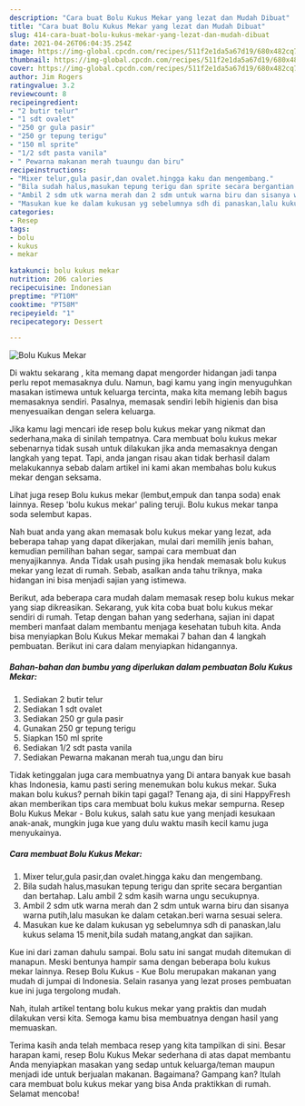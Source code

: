 ```yaml
---
description: "Cara buat Bolu Kukus Mekar yang lezat dan Mudah Dibuat"
title: "Cara buat Bolu Kukus Mekar yang lezat dan Mudah Dibuat"
slug: 414-cara-buat-bolu-kukus-mekar-yang-lezat-dan-mudah-dibuat
date: 2021-04-26T06:04:35.254Z
image: https://img-global.cpcdn.com/recipes/511f2e1da5a67d19/680x482cq70/bolu-kukus-mekar-foto-resep-utama.jpg
thumbnail: https://img-global.cpcdn.com/recipes/511f2e1da5a67d19/680x482cq70/bolu-kukus-mekar-foto-resep-utama.jpg
cover: https://img-global.cpcdn.com/recipes/511f2e1da5a67d19/680x482cq70/bolu-kukus-mekar-foto-resep-utama.jpg
author: Jim Rogers
ratingvalue: 3.2
reviewcount: 8
recipeingredient:
- "2 butir telur"
- "1 sdt ovalet"
- "250 gr gula pasir"
- "250 gr tepung terigu"
- "150 ml sprite"
- "1/2 sdt pasta vanila"
- " Pewarna makanan merah tuaungu dan biru"
recipeinstructions:
- "Mixer telur,gula pasir,dan ovalet.hingga kaku dan mengembang."
- "Bila sudah halus,masukan tepung terigu dan sprite secara bergantian dan bertahap. Lalu ambil 2 sdm kasih warna ungu secukupnya."
- "Ambil 2 sdm utk warna merah dan 2 sdm untuk warna biru dan sisanya warna putih,lalu masukan ke dalam cetakan.beri warna sesuai selera."
- "Masukan kue ke dalam kukusan yg sebelumnya sdh di panaskan,lalu kukus selama 15 menit,bila sudah matang,angkat dan sajikan."
categories:
- Resep
tags:
- bolu
- kukus
- mekar

katakunci: bolu kukus mekar 
nutrition: 206 calories
recipecuisine: Indonesian
preptime: "PT10M"
cooktime: "PT58M"
recipeyield: "1"
recipecategory: Dessert

---
```



![Bolu Kukus Mekar](https://img-global.cpcdn.com/recipes/511f2e1da5a67d19/680x482cq70/bolu-kukus-mekar-foto-resep-utama.jpg)

Di waktu  sekarang , kita memang dapat mengorder hidangan jadi tanpa perlu repot memasaknya dulu. Namun, bagi kamu yang ingin menyuguhkan masakan istimewa untuk keluarga tercinta, maka kita memang lebih bagus memasaknya sendiri. Pasalnya, memasak sendiri lebih higienis dan bisa menyesuaikan dengan selera keluarga.

Jika kamu lagi mencari ide resep bolu kukus mekar yang nikmat dan sederhana,maka di sinilah tempatnya. Cara membuat bolu kukus mekar  sebenarnya tidak susah untuk dilakukan jika anda memasaknya dengan langkah yang tepat. Tapi, anda jangan risau akan tidak berhasil dalam melakukannya 
sebab dalam artikel ini kami akan membahas bolu kukus mekar dengan seksama.  

Lihat juga resep Bolu kukus mekar (lembut,empuk dan tanpa soda) enak lainnya. Resep &#39;bolu kukus mekar&#39; paling teruji. Bolu kukus mekar tanpa soda selembut kapas.

Nah buat anda yang akan memasak bolu kukus mekar yang lezat, ada beberapa tahap yang dapat dikerjakan, mulai dari memilih jenis bahan, kemudian pemilihan bahan segar, sampai cara membuat dan menyajikannya. Anda Tidak usah pusing jika hendak memasak bolu kukus mekar yang lezat di rumah. Sebab, asalkan anda  tahu triknya, maka hidangan ini bisa menjadi sajian yang istimewa.

Berikut, ada beberapa cara mudah dalam memasak resep bolu kukus mekar yang siap dikreasikan. Sekarang, yuk kita coba buat bolu kukus mekar sendiri di rumah. Tetap dengan bahan yang sederhana, sajian ini dapat memberi manfaat dalam membantu menjaga kesehatan tubuh kita. Anda bisa menyiapkan Bolu Kukus Mekar memakai 7 bahan dan 4 langkah pembuatan. Berikut ini cara dalam menyiapkan hidangannya.

<!--inarticleads1-->

##### Bahan-bahan dan bumbu yang diperlukan dalam pembuatan Bolu Kukus Mekar:

1. Sediakan 2 butir telur
1. Sediakan 1 sdt ovalet
1. Sediakan 250 gr gula pasir
1. Gunakan 250 gr tepung terigu
1. Siapkan 150 ml sprite
1. Sediakan 1/2 sdt pasta vanila
1. Sediakan  Pewarna makanan merah tua,ungu dan biru


Tidak ketinggalan juga cara membuatnya yang Di antara banyak kue basah khas Indonesia, kamu pasti sering menemukan bolu kukus mekar. Suka makan bolu kukus? pernah bikin tapi gagal? Tenang aja, di sini HappyFresh akan memberikan tips cara membuat bolu kukus mekar sempurna. Resep Bolu Kukus Mekar - Bolu kukus, salah satu kue yang menjadi kesukaan anak-anak, mungkin juga kue yang dulu waktu masih kecil kamu juga menyukainya. 

<!--inarticleads2-->

##### Cara membuat Bolu Kukus Mekar:

1. Mixer telur,gula pasir,dan ovalet.hingga kaku dan mengembang.
1. Bila sudah halus,masukan tepung terigu dan sprite secara bergantian dan bertahap. Lalu ambil 2 sdm kasih warna ungu secukupnya.
1. Ambil 2 sdm utk warna merah dan 2 sdm untuk warna biru dan sisanya warna putih,lalu masukan ke dalam cetakan.beri warna sesuai selera.
1. Masukan kue ke dalam kukusan yg sebelumnya sdh di panaskan,lalu kukus selama 15 menit,bila sudah matang,angkat dan sajikan.


Kue ini dari zaman dahulu sampai. Bolu satu ini sangat mudah ditemukan di manapun. Meski bentunya hampir sama dengan beberapa bolu kukus mekar lainnya. Resep Bolu Kukus - Kue Bolu merupakan makanan yang mudah di jumpai di Indonesia. Selain rasanya yang lezat proses pembuatan kue ini juga tergolong mudah. 

Nah, itulah artikel tentang  bolu kukus mekar  yang praktis dan mudah dilakukan versi kita. Semoga kamu bisa membuatnya dengan hasil yang memuaskan. 

Terima kasih anda telah membaca resep yang kita tampilkan di sini. Besar harapan kami, resep  Bolu Kukus Mekar sederhana di atas dapat membantu Anda menyiapkan masakan yang sedap untuk keluarga/teman maupun menjadi ide untuk berjualan makanan. Bagaimana? Gampang kan? Itulah cara membuat bolu kukus mekar yang bisa Anda praktikkan di rumah. Selamat mencoba!

